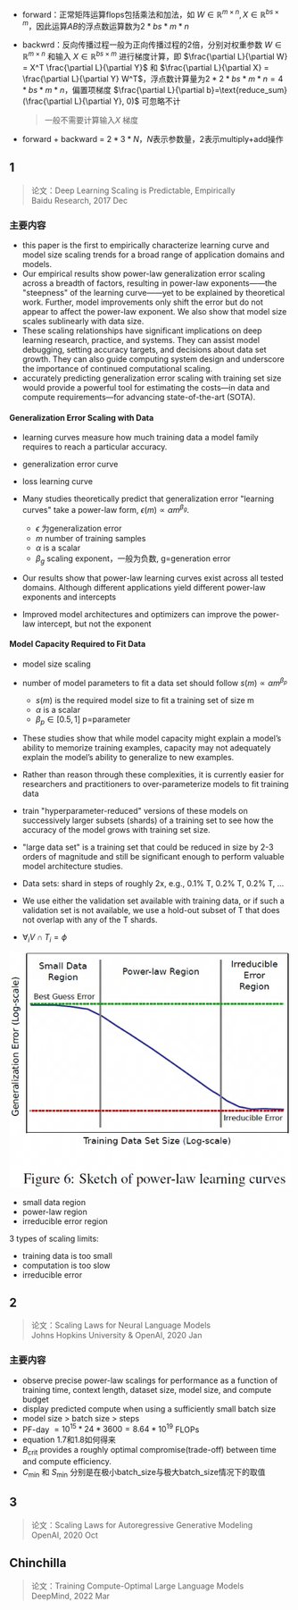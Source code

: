 - forward：正常矩阵运算flops包括乘法和加法，如 $W\in \mathbb{R}^{m\times n}, X\in \mathbb{R}^{bs\times m}$，因此运算$AB$的浮点数运算数为$2*bs*m*n$
- backwrd：反向传播过程一般为正向传播过程的2倍，分别对权重参数 $W \in \mathbb{R}^{m\times n}$ 和输入 $X \in \mathbb{R}^{bs \times m}$ 进行梯度计算，即 $\frac{\partial L}{\partial W} = X^T \frac{\partial L}{\partial Y}$ 和 $\frac{\partial L}{\partial X} =  \frac{\partial L}{\partial Y} W^T$，浮点数计算量为$2*2*bs*m*n=4*bs*m*n$，偏置项梯度 $\frac{\partial L}{\partial b}=\text{reduce_sum}(\frac{\partial L}{\partial Y}, 0)$ 可忽略不计  

    > 一般不需要计算输入$X$ 梯度  

- forward + backward = $2*3*N$，$N$表示参数量，2表示multiply+add操作
## 1
> 论文：Deep Learning Scaling is Predictable, Empirically  
> Baidu Research, 2017 Dec

### 主要内容
- this paper is the first to empirically characterize learning curve and model size scaling trends for a broad range of application domains and models.
- Our empirical results show power-law generalization error scaling across a breadth of factors, resulting in power-law exponents——the "steepness" of the learning curve——yet to be explained by theoretical work. Further, model improvements only shift the error but do not appear to affect the power-law exponent. We also show that model size scales sublinearly with data size.
- These scaling relationships have significant implications on deep learning research, practice, and systems. They can assist model debugging, setting accuracy targets, and decisions about data set growth. They can also guide computing system design and underscore the importance of continued computational scaling.
- accurately predicting generalization error scaling with training set size would provide a powerful tool for estimating the costs—in data and compute requirements—for advancing state-of-the-art (SOTA).

#### Generalization Error Scaling with Data
- learning curves measure how much training data a model family requires to reach a particular accuracy.
- generalization error curve
- loss learning curve
- Many studies theoretically predict that generalization error "learning curves" take a power-law form, $\epsilon (m) \propto \alpha m^{\beta_g}$. 
    - $\epsilon$ 为generalization error  
    - $m$ number of training samples
    - $\alpha$ is a scalar
    - $\beta_g$ scaling exponent，一般为负数, g=generation error

- Our results show that power-law learning curves exist across all tested domains. Although different applications yield different power-law exponents and intercepts
- Improved model architectures and optimizers can improve the power-law intercept, but not the exponent

#### Model Capacity Required to Fit Data
- model size scaling
- number of model parameters to fit a data set should follow $s(m) \propto  \alpha m^{\beta_p}$
    - $s(m)$ is the required model size to fit a training set of size m
    - $\alpha$ is a scalar
    - $\beta_p \in [0.5, 1]$ p=parameter

- These studies show that while model capacity might explain a model’s ability to memorize training examples, capacity may not adequately explain the model’s ability to generalize to new examples.
- Rather than reason through these complexities, it is currently easier for researchers and practitioners to over-parameterize models to fit training data
- train "hyperparameter-reduced" versions of these models on successively larger subsets (shards) of a training set to see how the accuracy of the model grows with training set size.
- "large data set" is a training set that could be reduced in size by 2-3 orders of magnitude and still be significant enough to perform valuable model architecture studies.
- Data sets: shard in steps of roughly 2x, e.g., 0.1% T, 0.2% T, 0.2% T, ...
- We use either the validation set available with training data, or if such a validation set is not available, we use a hold-out subset of T that does not overlap with any of the T shards.
- $\forall_i V \cap T_i = \phi$


![alt text](image.png)
- small data region
- power-law region
- irreducible error region

3 types of scaling limits: 

- training data is too small
- computation is too slow
- irreducible error

## 2
> 论文：Scaling Laws for Neural Language Models  
> Johns Hopkins University & OpenAI, 2020 Jan  

### 主要内容
- observe precise power-law scalings for performance as a function of training time, context length, dataset size, model size, and compute budget
- display predicted compute when using a sufficiently small batch size
- model size > batch size > steps
- PF-day $=10^{15}*24*3600=8.64*10^{19}$ FLOPs
- equation 1.7和1.8如何得来
- $B_\text{crit}$ provides a roughly optimal compromise(trade-off) between time and compute efficiency.
- $C_\text{min}$ 和 $S_\text{min}$ 分别是在极小batch_size与极大batch_size情况下的取值


## 3
> 论文：Scaling Laws for Autoregressive Generative Modeling  
> OpenAI, 2020 Oct

## Chinchilla
> 论文：Training Compute-Optimal Large Language Models  
> DeepMind, 2022 Mar
